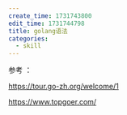 ```yaml
---
create_time: 1731743800
edit_time: 1731744798
title: golang语法
categories:
  - skill
---
```



参考 ：

https://tour.go-zh.org/welcome/1

https://www.topgoer.com/

